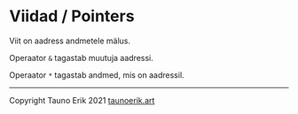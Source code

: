 # Viidad / Pointers

Viit on aadress andmetele mälus.

Operaator `&` tagastab muutuja aadressi.

Operaator `*` tagastab andmed, mis on aadressil.

 ___

Copyright Tauno Erik 2021 [taunoerik.art](https://taunoerik.art/)